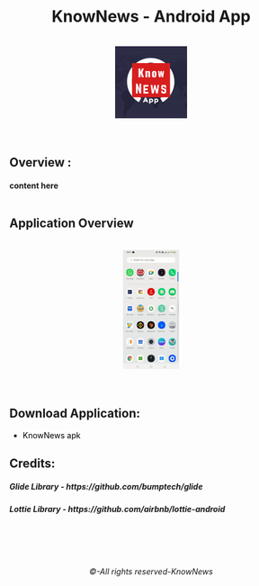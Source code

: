 <div align="center">
<h1>KnowNews - Android App</h1>
</div>

<br>

<div align="center">
<img width="128px" height = "128px" src="https://github.com/RahulSoni0/KnowNews/blob/main/a/ic_app_logo.png" alt="cover" />
</div>
<br><br>



## Overview : 

<h4>
 content here
<br><br>

## Application Overview

<br>
<div align="center">
<img width="20%" height = "50%" src="https://github.com/RahulSoni0/KnowNews/blob/main/a/gif_app_tour.gif" alt="cover" />
</div>
<br>
<br>

 
## Download Application:

- <a href="link_here" title="https://github.com/RahulSoni0/KnowNews/blob/main/app/release/app-release.apk" style="background-color:#FFFFFF;color:#000000;text-decoration:none">KnowNews apk</a>

## Credits:
<h5>Glide Library - https://github.com/bumptech/glide</h5>
<h5>Lottie Library - https://github.com/airbnb/lottie-android</h5>
<br>
<br>
<br>
<div align="center">
<h6>©-All rights reserved-KnowNews</h6>
</div>
